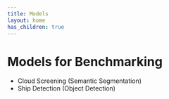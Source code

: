 ```yaml
---
title: Models
layout: home
has_children: true
---
```


# Models for Benchmarking

- Cloud Screening (Semantic Segmentation)
- Ship Detection (Object Detection)
